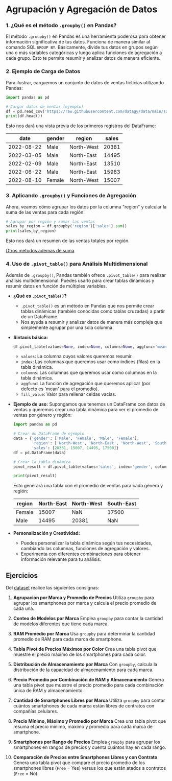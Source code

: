 # Agrupación y Agregación de Datos

### 1. ¿Qué es el método `.groupby()` en Pandas?
El método `.groupby()` en Pandas es una herramienta poderosa para obtener información significativa de tus datos. Funciona de manera similar al comando SQL `GROUP BY`. Básicamente, divide tus datos en grupos según una o más variables categóricas y luego aplica funciones de agregación a cada grupo. Esto te permite resumir y analizar datos de manera eficiente.

### 2. Ejemplo de Carga de Datos
Para ilustrar, carguemos un conjunto de datos de ventas ficticias utilizando Pandas:

```python
import pandas as pd

# Cargar datos de ventas (ejemplo)
df = pd.read_csv('https://raw.githubusercontent.com/datagy/data/main/sales.csv', parse_dates=['date'])
print(df.head())
```

Esto nos dará una vista previa de los primeros registros del DataFrame:

|       date | gender | region     | sales |
|------------|--------|------------|-------|
| 2022-08-22 | Male   | North-West | 20381 |
| 2022-03-05 | Male   | North-East | 14495 |
| 2022-02-09 | Male   | North-East | 13510 |
| 2022-06-22 | Male   | North-East | 15983 |
| 2022-08-10 | Female | North-West | 15007 |

### 3. Aplicando `.groupby()` y Funciones de Agregación
Ahora, veamos cómo agrupar los datos por la columna "region" y calcular la suma de las ventas para cada región:

```python
# Agrupar por región y sumar las ventas
sales_by_region = df.groupby('region')['sales'].sum()
print(sales_by_region)
```

Esto nos dará un resumen de las ventas totales por región.

[Otros metodos ademas de suma](metodos.md)

### 4. Uso de `.pivot_table()` para Análisis Multidimensional
Además de `.groupby()`, Pandas también ofrece `.pivot_table()` para realizar análisis multidimensional. Puedes usarlo para crear tablas dinámicas y resumir datos en función de múltiples variables.

- **¿Qué es `.pivot_table()`?**
   - `.pivot_table()` es un método en Pandas que nos permite crear tablas dinámicas (también conocidas como tablas cruzadas) a partir de un DataFrame.
   - Nos ayuda a resumir y analizar datos de manera más compleja que simplemente agrupar por una sola columna.

- **Sintaxis básica:**
   ```python
   df.pivot_table(values=None, index=None, columns=None, aggfunc='mean', fill_value=None)
   ```

   - `values`: La columna cuyos valores queremos resumir.
   - `index`: Las columnas que queremos usar como índices (filas) en la tabla dinámica.
   - `columns`: Las columnas que queremos usar como columnas en la tabla dinámica.
   - `aggfunc`: La función de agregación que queremos aplicar (por defecto es 'mean' para el promedio).
   - `fill_value`: Valor para rellenar celdas vacías.

- **Ejemplo de uso:**
   Supongamos que tenemos un DataFrame con datos de ventas y queremos crear una tabla dinámica para ver el promedio de ventas por género y región:

   ```python
   import pandas as pd

   # Crear un DataFrame de ejemplo
   data = {'gender': ['Male', 'Female', 'Male', 'Female'],
           'region': ['North-West', 'North-East', 'North-West', 'South-East'],
           'sales': [20381, 15007, 14495, 17500]}
   df = pd.DataFrame(data)

   # Crear la tabla dinámica
   pivot_result = df.pivot_table(values='sales', index='gender', columns='region', aggfunc='mean')

   print(pivot_result)
   ```

   Esto generará una tabla con el promedio de ventas para cada género y región:

   | region      | North-East | North-West | South-East |
   |-------------|------------|------------|------------|
   | Female      | 15007      | NaN        | 17500      |
   | Male        | 14495      | 20381      | NaN        |

- **Personalización y Creatividad:**
   - Puedes personalizar la tabla dinámica según tus necesidades, cambiando las columnas, funciones de agregación y valores.
   - Experimenta con diferentes combinaciones para obtener información relevante para tu análisis.


## Ejercicios
Del [dataset](https://www.kaggle.com/datasets/juanmerinobermejo/smartphones-price-dataset) realice las siguientes consignas:

1. **Agrupación por Marca y Promedio de Precios**
   Utiliza `groupby` para agrupar los smartphones por marca y calcula el precio promedio de cada una.

2. **Conteo de Modelos por Marca**
   Emplea `groupby` para contar la cantidad de modelos diferentes que tiene cada marca.

3. **RAM Promedio por Marca**
   Usa `groupby` para determinar la cantidad promedio de RAM para cada marca de smartphone.

4. **Tabla Pivot de Precios Máximos por Color**
   Crea una tabla pivot que muestre el precio máximo de los smartphones para cada color.

5. **Distribución de Almacenamiento por Marca**
   Con `groupby`, calcula la distribución de la capacidad de almacenamiento para cada marca.

6. **Precio Promedio por Combinación de RAM y Almacenamiento**
   Genera una tabla pivot que muestre el precio promedio para cada combinación única de RAM y almacenamiento.

7. **Cantidad de Smartphones Libres por Marca**
   Utiliza `groupby` para contar cuántos smartphones de cada marca están libres de contratos con compañías celulares.

8. **Precio Mínimo, Máximo y Promedio por Marca**
   Crea una tabla pivot que resuma el precio mínimo, máximo y promedio para cada marca de smartphone.

9. **Smartphones por Rango de Precios**
   Emplea `groupby` para agrupar los smartphones en rangos de precios y cuenta cuántos hay en cada rango.

10. **Comparación de Precios entre Smartphones Libres y con Contrato**
    Genera una tabla pivot que compare el precio promedio de los smartphones libres (`Free` = Yes) versus los que están atados a contratos (`Free` = No).
